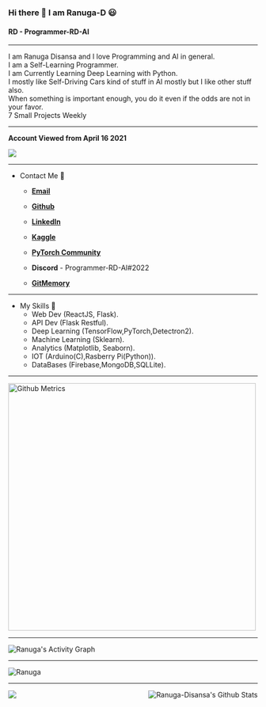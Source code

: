### Hi there 👋 I am Ranuga-D 😃
#### RD - Programmer-RD-AI

<hr>

I am Ranuga Disansa and I love Programming and AI in general.
<br>
I am a Self-Learning Programmer.
<br>
I am Currently Learning Deep Learning with Python.
<br>
I mostly like Self-Driving Cars kind of stuff in AI mostly but I like other stuff also.
<br>
When something is important enough, you do it even if the odds are not in your favor.
<br>
7 Small Projects Weekly

<hr>

**Account Viewed from April 16 2021**

![](https://komarev.com/ghpvc/?username=Programmer-RD-AI&color=gray)

<hr>

- Contact Me 💬
  
  - [**Email**](go2ranuga@gmail.com)
  
  - [**Github**](https://github.com/Programmer-RD-AI)
  
  - [**LinkedIn**](https://www.linkedin.com/in/ranuga-disansa-gamage-94a7671b2/)

  - [**Kaggle**](https://www.kaggle.com/ranugadisansagamage)

  - [**PyTorch Community**](https://discuss.pytorch.org/u/programmer-rd-ai/summary)

  - **Discord** - Programmer-RD-AI#2022

  - [**GitMemory**](https://githubmemory.com/@Programmer-RD-AI)

<hr>

- My Skills 💼 
  - Web Dev (ReactJS, Flask).
  - API Dev (Flask Restful).
  - Deep Learning (TensorFlow,PyTorch,Detectron2).
  - Machine Learning (Sklearn).
  - Analytics (Matplotlib, Seaborn).
  - IOT (Arduino(C),Rasberry Pi(Python)).
  - DataBases (Firebase,MongoDB,SQLLite).

<hr>

<img width="500" src="https://metrics.lecoq.io/Programmer-RD-AI" alt="Github Metrics">                                                                                                                                                       
<hr>    

<img alt="Ranuga's Activity Graph" src="https://activity-graph.herokuapp.com/graph?username=Programmer-RD-AI&bg_color=0D1117&color=eca15b&line=eca15b" />

<hr>

<img title="Ranuga stats" alt="Ranuga" src="https://github-readme-streak-stats.herokuapp.com/?user=Programmer-RD-AI&theme=dark"/>

<hr>

<img align="right" src="https://github-readme-stats.vercel.app/api?username=Programmer-RD-AI&show_icons=true&hide_border=false" alt="Ranuga-Disansa's Github Stats">

<img align="left" src="https://github-readme-stats.vercel.app/api/top-langs/?username=Programmer-RD-AI" />

